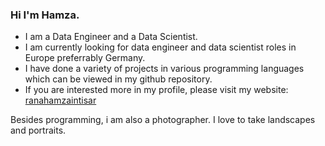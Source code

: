 ### Hi I'm Hamza.

- I am a Data Engineer and a Data Scientist.
- I am currently looking for data engineer and data scientist roles in Europe preferrably Germany.
- I have done a variety of projects in various programming languages which can be viewed in my github repository. 
- If you are interested more in my profile, please visit my website: [ranahamzaintisar](https://ranahamzaintisar1995.github.io)

Besides programming, i am also a photographer. I love to take landscapes and portraits.
